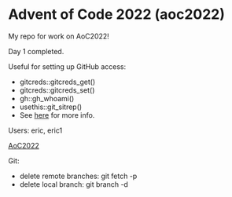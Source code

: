 # Advent of Code 2022 (aoc2022)

My repo for work on AoC2022!

Day 1 completed.

Useful for setting up GitHub access:

  * gitcreds::gitcreds_get()
  * gitcreds::gitcreds_set()
  * gh::gh_whoami()
  * usethis::git_sitrep()
  * See [here](https://github.com/r-lib/remotes/blob/main/install-github.R) for more info.

Users: eric, eric1

[AoC2022](https://adventofcode.com/)

Git:

  * delete remote branches: git fetch -p
  * delete local branch: git branch -d <name>

